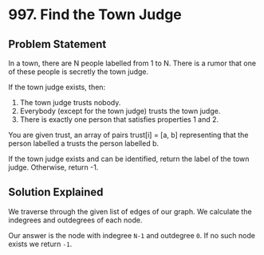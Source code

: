 # 997. Find the Town Judge

## Problem Statement

In a town, there are N people labelled from 1 to N. There is a rumor that one of these people is secretly the town judge.

If the town judge exists, then:

1. The town judge trusts nobody.
1. Everybody (except for the town judge) trusts the town judge.
1. There is exactly one person that satisfies properties 1 and 2.

You are given trust, an array of pairs trust[i] = [a, b] representing that the person labelled a trusts the person labelled b.

If the town judge exists and can be identified, return the label of the town judge. Otherwise, return -1.

## Solution Explained

We traverse through the given list of edges of our graph. We calculate the indegrees and outdegrees of each node.

Our answer is the node with indegree `N-1` and outdegree `0`. If no such node exists we return `-1`.
